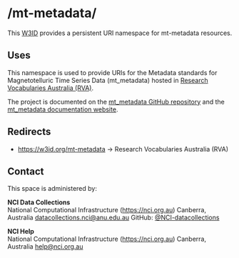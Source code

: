 # /mt-metadata/
This [W3ID](https://w3id.org) provides a persistent URI namespace for mt-metadata resources.


## Uses
This namespace is used to provide URIs for the Metadata standards for Magnetotelluric Time Series Data  (mt_metadata) hosted in [Research Vocabularies Australia (RVA)](https://vocabs.ardc.edu.au).

The project is documented on the [mt_metadata GitHub repository](https://doi.org/10.5281/zenodo.5605025) and the [mt_metadata documentation website](https://mt-metadata.readthedocs.io/en/latest/index.html).


## Redirects
- https://w3id.org/mt-metadata -> Research Vocabularies Australia (RVA)


## Contact
This space is administered by:  

**NCI Data Collections**   
National Computational Infrastructure (https://nci.org.au)
Canberra, Australia
<datacollections.nci@anu.edu.au>
GitHub: [@NCI-datacollections](https://github.com/NCI-datacollections)

**NCI Help**  
National Computational Infrastructure (https://nci.org.au)
Canberra, Australia
<help@nci.org.au>
